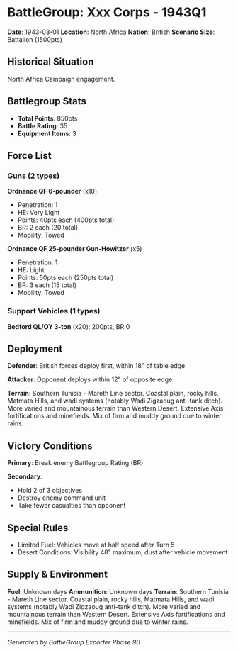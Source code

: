 # BattleGroup: Xxx Corps - 1943Q1

**Date**: 1943-03-01
**Location**: North Africa
**Nation**: British
**Scenario Size**: Battalion (1500pts)

## Historical Situation

North Africa Campaign engagement.

## Battlegroup Stats

- **Total Points**: 850pts
- **Battle Rating**: 35
- **Equipment Items**: 3

## Force List

### Guns (2 types)

**Ordnance QF 6-pounder** (x10)
- Penetration: 1
- HE: Very Light
- Points: 40pts each (400pts total)
- BR: 2 each (20 total)
- Mobility: Towed

**Ordnance QF 25-pounder Gun-Howitzer** (x5)
- Penetration: 1
- HE: Light
- Points: 50pts each (250pts total)
- BR: 3 each (15 total)
- Mobility: Towed

### Support Vehicles (1 types)

**Bedford QL/OY 3-ton** (x20): 200pts, BR 0

## Deployment

**Defender**: British forces deploy first, within 18" of table edge

**Attacker**: Opponent deploys within 12" of opposite edge

**Terrain**: Southern Tunisia - Mareth Line sector. Coastal plain, rocky hills, Matmata Hills, and wadi systems (notably Wadi Zigzaoug anti-tank ditch). More varied and mountainous terrain than Western Desert. Extensive Axis fortifications and minefields. Mix of firm and muddy ground due to winter rains.

## Victory Conditions

**Primary**: Break enemy Battlegroup Rating (BR)

**Secondary**:
- Hold 2 of 3 objectives
- Destroy enemy command unit
- Take fewer casualties than opponent

## Special Rules

- Limited Fuel: Vehicles move at half speed after Turn 5
- Desert Conditions: Visibility 48" maximum, dust after vehicle movement

## Supply & Environment

**Fuel**: Unknown days
**Ammunition**: Unknown days
**Terrain**: Southern Tunisia - Mareth Line sector. Coastal plain, rocky hills, Matmata Hills, and wadi systems (notably Wadi Zigzaoug anti-tank ditch). More varied and mountainous terrain than Western Desert. Extensive Axis fortifications and minefields. Mix of firm and muddy ground due to winter rains.

---

*Generated by BattleGroup Exporter Phase 9B*
